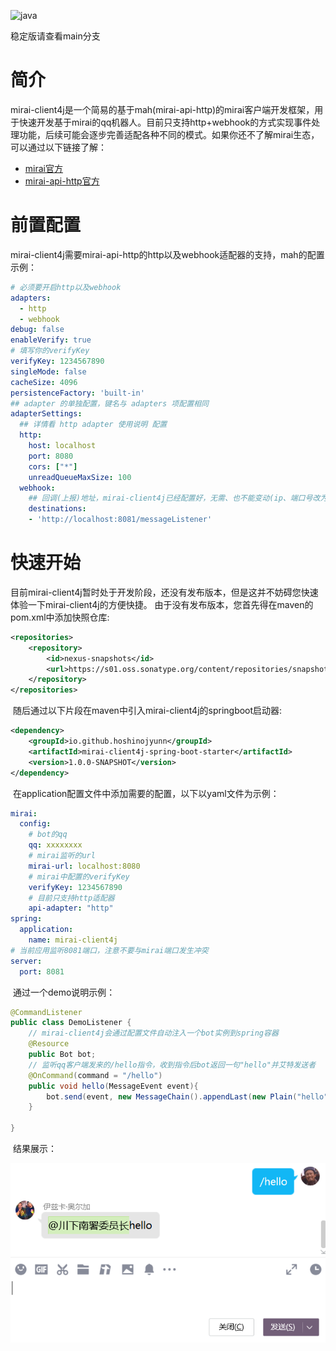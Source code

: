 ![java](https://img.shields.io/badge/JAVA-1.8+-green.svg)

稳定版请查看main分支
# 简介
​	mirai-client4j是一个简易的基于mah(mirai-api-http)的mirai客户端开发框架，用于快速开发基于mirai的qq机器人。目前只支持http+webhook的方式实现事件处理功能，后续可能会逐步完善适配各种不同的模式。
​	如果你还不了解mirai生态，可以通过以下链接了解：

* [mirai官方](https://github.com/mamoe/mirai)
* [mirai-api-http官方](https://github.com/project-mirai/mirai-api-http)

# 前置配置

​	mirai-client4j需要mirai-api-http的http以及webhook适配器的支持，mah的配置示例：

```yaml
# 必须要开启http以及webhook
adapters: 
  - http
  - webhook
debug: false
enableVerify: true
# 填写你的verifyKey
verifyKey: 1234567890
singleMode: false
cacheSize: 4096
persistenceFactory: 'built-in'
## adapter 的单独配置，键名与 adapters 项配置相同
adapterSettings:
  ## 详情看 http adapter 使用说明 配置
  http:
    host: localhost
    port: 8080
    cors: ["*"]
    unreadQueueMaxSize: 100
  webhook:
    ## 回调(上报)地址，mirai-client4j已经配置好，无需、也不能变动(ip、端口号改为自己的)
    destinations: 
    - 'http://localhost:8081/messageListener'
```



# 快速开始
目前mirai-client4j暂时处于开发阶段，还没有发布版本，但是这并不妨碍您快速体验一下mirai-client4j的方便快捷。
由于没有发布版本，您首先得在maven的pom.xml中添加快照仓库:
```xml
<repositories>
    <repository>
        <id>nexus-snapshots</id>
        <url>https://s01.oss.sonatype.org/content/repositories/snapshots/</url>
    </repository>
</repositories>
```
​	随后通过以下片段在maven中引入mirai-client4j的springboot启动器:

```xml
<dependency>
    <groupId>io.github.hoshinojyunn</groupId>
    <artifactId>mirai-client4j-spring-boot-starter</artifactId>
    <version>1.0.0-SNAPSHOT</version>
</dependency>
```

​	在application配置文件中添加需要的配置，以下以yaml文件为示例：

```yaml
mirai:
  config:
    # bot的qq
    qq: xxxxxxxx
    # mirai监听的url
    mirai-url: localhost:8080
    # mirai中配置的verifyKey
    verifyKey: 1234567890
    # 目前只支持http适配器
    api-adapter: "http"
spring:
  application:
    name: mirai-client4j
# 当前应用监听8081端口，注意不要与mirai端口发生冲突
server:
  port: 8081
```

​	通过一个demo说明示例：

```java
@CommandListener
public class DemoListener {
    // mirai-client4j会通过配置文件自动注入一个bot实例到spring容器
    @Resource
    public Bot bot;
    // 监听qq客户端发来的/hello指令，收到指令后bot返回一句"hello"并艾特发送者
    @OnCommand(command = "/hello")
    public void hello(MessageEvent event){
        bot.send(event, new MessageChain().appendLast(new Plain("hello")), true);
    }

}
```

​	结果展示：

![QQ图片20230304215005](https://raw.githubusercontent.com/hoshinojyunn/PicBed/main/QQ%E5%9B%BE%E7%89%8720230304215005.png)
